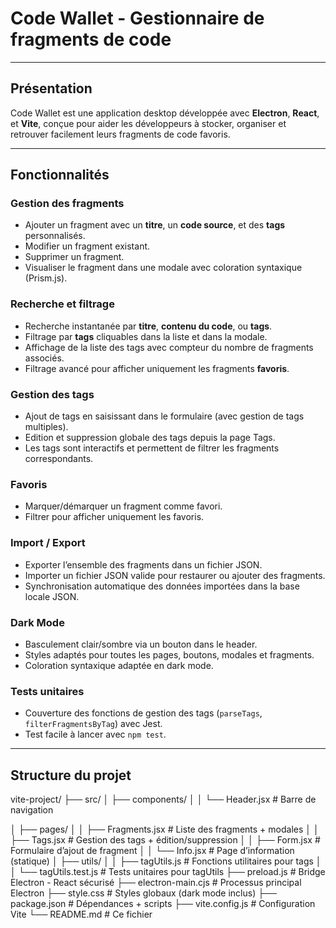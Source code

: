 # Code Wallet - Gestionnaire de fragments de code

---

##  Présentation

Code Wallet est une application desktop développée avec **Electron**, **React**, et **Vite**, conçue pour aider les développeurs à stocker, organiser et retrouver facilement leurs fragments de code favoris.

---

##  Fonctionnalités

### Gestion des fragments

- Ajouter un fragment avec un **titre**, un **code source**, et des **tags** personnalisés.
- Modifier un fragment existant.
- Supprimer un fragment.
- Visualiser le fragment dans une modale avec coloration syntaxique (Prism.js).

### Recherche et filtrage

- Recherche instantanée par **titre**, **contenu du code**, ou **tags**.
- Filtrage par **tags** cliquables dans la liste et dans la modale.
- Affichage de la liste des tags avec compteur du nombre de fragments associés.
- Filtrage avancé pour afficher uniquement les fragments **favoris**.

### Gestion des tags

- Ajout de tags en saisissant dans le formulaire (avec gestion de tags multiples).
- Edition et suppression globale des tags depuis la page Tags.
- Les tags sont interactifs et permettent de filtrer les fragments correspondants.

### Favoris

- Marquer/démarquer un fragment comme favori.
- Filtrer pour afficher uniquement les favoris.

### Import / Export

- Exporter l’ensemble des fragments dans un fichier JSON.
- Importer un fichier JSON valide pour restaurer ou ajouter des fragments.
- Synchronisation automatique des données importées dans la base locale JSON.

### Dark Mode

- Basculement clair/sombre via un bouton dans le header.
- Styles adaptés pour toutes les pages, boutons, modales et fragments.
- Coloration syntaxique adaptée en dark mode.

### Tests unitaires

- Couverture des fonctions de gestion des tags (`parseTags`, `filterFragmentsByTag`) avec Jest.
- Test facile à lancer avec `npm test`.

---

##  Structure du projet

vite-project/
├── src/
│ ├── components/
│ │ └── Header.jsx # Barre de navigation 


│ ├── pages/
│ │ ├── Fragments.jsx # Liste des fragments + modales
│ │ ├── Tags.jsx # Gestion des tags + édition/suppression
│ │ ├── Form.jsx # Formulaire d’ajout de fragment
│ │ └── Info.jsx # Page d’information (statique)
│ ├── utils/
│ │ ├── tagUtils.js # Fonctions utilitaires pour tags
│ │ └── tagUtils.test.js # Tests unitaires pour tagUtils
├── preload.js # Bridge Electron - React sécurisé
├── electron-main.cjs # Processus principal Electron
├── style.css # Styles globaux (dark mode inclus)
├── package.json # Dépendances + scripts
├── vite.config.js # Configuration Vite
└── README.md # Ce fichier
